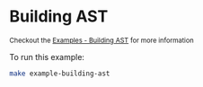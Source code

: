 # Building AST

<small>Checkout the [Examples - Building AST](https://ocaml-ppx.github.io/ppxlib/examples-ast-building.html) for more information</small>

To run this example:

```sh
make example-building-ast
```

